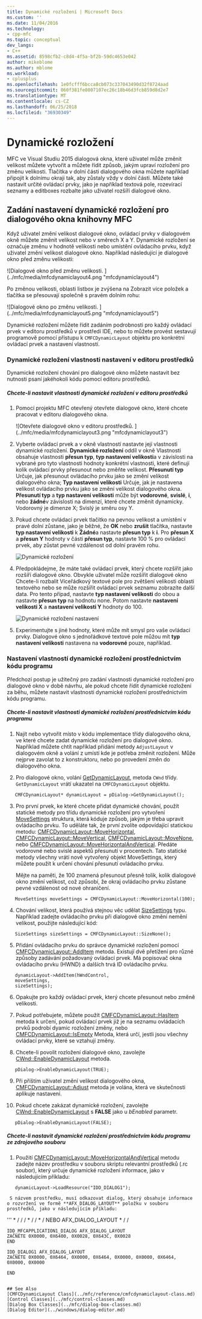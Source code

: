 ```yaml
---
title: Dynamické rozložení | Microsoft Docs
ms.custom: ''
ms.date: 11/04/2016
ms.technology:
- cpp-mfc
ms.topic: conceptual
dev_langs:
- C++
ms.assetid: 8598cfb2-c8d4-4f5a-bf2b-59dc4653e042
author: mikeblome
ms.author: mblome
ms.workload:
- cplusplus
ms.openlocfilehash: 1e0fcfff6bcca8cb073c337043490d32f8724aad
ms.sourcegitcommit: 060f381fe0807107ec26c18b46d3fcb859d8d2e7
ms.translationtype: MT
ms.contentlocale: cs-CZ
ms.lasthandoff: 06/25/2018
ms.locfileid: "36930349"
---
```

# <a name="dynamic-layout"></a>Dynamické rozložení
MFC ve Visual Studiu 2015 dialogová okna, které uživatel může změnit velikost můžete vytvořit a můžete řídit způsob, jakým upraví rozložení pro změnu velikosti. Tlačítka v dolní části dialogového okna můžete například připojit k dolnímu okraji tak, aby zůstaly vždy v dolní části. Můžete také nastavit určité ovládací prvky, jako je například textová pole, rozevírací seznamy a editboxes rozbalte jako uživatel rozšíří dialogové okno.  
  
## <a name="specifying-dynamic-layout-settings-for-an-mfc-dialog-box"></a>Zadání nastavení dynamické rozložení pro dialogového okna knihovny MFC  
 Když uživatel změní velikost dialogové okno, ovládací prvky v dialogovém okně můžete změnit velikost nebo v směrech X a Y. Dynamické rozložení se označuje změnu v hodnotě velikosti nebo umístění ovládacího prvku, když uživatel změní velikost dialogové okno. Například následující je dialogové okno před změnu velikosti:  
  
 ![Dialogové okno před změnu velikosti. ] (../mfc/media/mfcdynamiclayout4.png "mfcdynamiclayout4")  
  
 Po změnou velikosti, oblasti listbox je zvýšena na Zobrazit více položek a tlačítka se přesouvají společně s pravém dolním rohu:  
  
 ![Dialogové okno po změnu velikosti. ] (../mfc/media/mfcdynamiclayout5.png "mfcdynamiclayout5")  
  
 Dynamické rozložení můžete řídit zadáním podrobnosti pro každý ovládací prvek v editoru prostředků v prostředí IDE, nebo to můžete provést sestavují programově pomocí přístupu k `CMFCDynamicLayout` objektu pro konkrétní ovládací prvek a nastavení vlastností.  
  
### <a name="setting-dynamic-layout-properties-in-the-resource-editor"></a>Dynamické rozložení vlastnosti nastavení v editoru prostředků  
 Dynamické rozložení chování pro dialogové okno můžete nastavit bez nutnosti psaní jakéhokoli kódu pomocí editoru prostředků.  
  
##### <a name="to-set-dynamic-layout-properties-in-the-resource-editor"></a>Chcete-li nastavit vlastnosti dynamické rozložení v editoru prostředků  
  
1.  Pomocí projektu MFC otevřený otevřete dialogové okno, které chcete pracovat v editoru dialogového okna.  
  
     ![Otevřete dialogové okno v editoru prostředků. ] (../mfc/media/mfcdynamiclayout3.png "mfcdynamiclayout3")  
  
2.  Vyberte ovládací prvek a v okně vlastností nastavte její vlastnosti dynamické rozložení. **Dynamické rozložení** oddíl v okně Vlastnosti obsahuje vlastnosti **přesun typ**, **typ nastavení velikosti**a v závislosti na vybrané pro tyto vlastnosti hodnoty konkrétní vlastnosti, které definují kolik ovládací prvky přesunout nebo změňte velikost. **Přesunutí typ** Určuje, jak přesunout ovládacího prvku jako se změní velikost dialogového okna; **Typ nastavení velikosti** Určuje, jak je nastavena velikost ovládacího prvku jako se změní velikost dialogového okna. **Přesunutí typ** a **typ nastavení velikosti** může být **vodorovné**, **svislé**, **i**, nebo **žádné**v závislosti na dimenzí, které chcete změnit dynamicky. Vodorovný je dimenze X; Svislý je směru osy Y.  
  
3.  Pokud chcete ovládací prvek tlačítko na pevnou velikost a umístění v pravé dolní zůstane, jako je běžné, že **OK** nebo **zrušit** tlačítka, nastavte **typ nastavení velikosti** k  **Žádné**a nastavte **přesun typ** k **i**. Pro **přesun X** a **přesun Y** hodnoty v části **přesun typ**, nastavte 100 % pro ovládací prvek, aby zůstat pevné vzdálenost od dolní pravém rohu.  
  
     ![Dynamické rozložení](../mfc/media/mfcdynamiclayout1.png "mfcdynamiclayout1")  
  
4.  Předpokládejme, že máte také ovládací prvek, který chcete rozšířit jako rozšíří dialogové okno. Obvykle uživatel může rozšířit dialogové okno Chcete-li rozbalit Víceřádkový textové pole pro zvětšení velikosti oblasti textového nebo se může rozšířit ovládací prvek seznamu zobrazíte další data. Pro tento případ, nastavte **typ nastavení velikosti** do obou a nastavte **přesun typ** na hodnotu none. Potom nastavte **nastavení velikosti X** a **nastavení velikosti Y** hodnoty do 100.  
  
     ![Dynamické rozložení nastavení](../mfc/media/mfcdynamiclayout2.png "mfcdynamiclayout2")  
  
5.  Experimentujte s jiné hodnoty, které může mít smysl pro vaše ovládací prvky. Dialogové okno s jednořádkové textové pole můžou mít **typ nastavení velikosti** nastavena na **vodorovné** pouze, například.  
  
### <a name="setting-dynamic-layout-properties-programmatically"></a>Nastavení vlastností dynamické rozložení prostřednictvím kódu programu  
 Předchozí postup je užitečný pro zadání vlastnosti dynamické rozložení pro dialogové okno v době návrhu, ale pokud chcete řídit dynamické rozložení za běhu, můžete nastavit vlastnosti dynamické rozložení prostřednictvím kódu programu.  
  
##### <a name="to-set-dynamic-layout-properties-programmatically"></a>Chcete-li nastavit vlastnosti dynamické rozložení prostřednictvím kódu programu  
  
1.  Najít nebo vytvořit místo v kódu implementace třídy dialogového okna, ve které chcete zadat dynamické rozložení pro dialogové okno. Například můžete chtít například přidání metody `AdjustLayout` v dialogovém okně a volání z umístí kde je potřeba změnit rozložení. Může nejprve zavolat to z konstruktoru, nebo po provedení změn do dialogového okna.  
  
2.  Pro dialogové okno, volání [GetDynamicLayout](../mfc/reference/cwnd-class.md#getdynamiclayout), metoda `CWnd` třídy. `GetDynamicLayout` vrátí ukazatel na `CMFCDynamicLayout` objektu.  
  
 ```  
    CMFCDynamicLayout* dynamicLayout = pDialog->GetDynamicLayout();

 ```  
  
3.  Pro první prvek, ke které chcete přidat dynamické chování, použít statické metody pro třídu dynamické rozložení pro vytvoření [MoveSettings](../mfc/reference/cmfcdynamiclayout-class.md#movesettings_structure) struktura, která kóduje způsob, jakým je třeba upravit ovládacího prvku. To uděláte tak, že první zvolíte odpovídající statickou metodu: [CMFCDynamicLayout::MoveHorizontal](../mfc/reference/cmfcdynamiclayout-class.md#movehorizontal), [CMFCDynamicLayout::MoveVertical](../mfc/reference/cmfcdynamiclayout-class.md#movevertical), [CMFCDynamicLayout::MoveNone](../mfc/reference/cmfcdynamiclayout-class.md#movenone), nebo [CMFCDynamicLayout::MoveHorizontalAndVertical](../mfc/reference/cmfcdynamiclayout-class.md#movehorizontalandvertical). Předáte vodorovné nebo svislé aspektů přesunutí v procentech. Tato statické metody všechny vrátí nově vytvořený objekt MoveSettings, který můžete použít k určení chování přesunutí ovládacího prvku.  
  
     Mějte na paměti, že 100 znamená přesunout přesně tolik, kolik dialogové okno změní velikost, což způsobí, že okraj ovládacího prvku zůstane pevné vzdálenost od nové ohraničení.  
  
 ```  
    MoveSettings moveSettings = CMFCDynamicLayout::MoveHorizontal(100);

 ```  
  
4.  Chování velikost, která používá stejnou věc udělat [SizeSettings](../mfc/reference/cmfcdynamiclayout-class.md#sizesettings_structure) typu. Například zadejte ovládacího prvku při dialogové okno změní nemění velikost, použijte následující kód:  
  
 ```  
    SizeSettings sizeSettings = CMFCDynamicLayout::SizeNone();

 ```  
  
5.  Přidání ovládacího prvku do správce dynamické rozložení pomocí [CMFCDynamicLayout::AddItem](../mfc/reference/cmfcdynamiclayout-class.md#additem) metoda. Existují dvě přetížení pro různé způsoby zadávání požadovaný ovládací prvek. Má popisovač okna ovládacího prvku (HWND) a dalších trvá ID ovládacího prvku.  
  
 ```  
    dynamicLayout->AddItem(hWndControl,
    moveSettings,
    sizeSettings);

 ```  
  
6.  Opakujte pro každý ovládací prvek, který chcete přesunout nebo změně velikosti.  
  
7.  Pokud potřebujete, můžete použít [CMFCDynamicLayout::HasItem](../mfc/reference/cmfcdynamiclayout-class.md#hasitem) metoda k určení, pokud ovládací prvek již je na seznamu ovládacích prvků podrobí dyamic rozložení změny, nebo [CMFCDynamicLayout::IsEmpty](../mfc/reference/cmfcdynamiclayout-class.md#isempty) Metoda, která určí, jestli jsou všechny ovládací prvky, které se vztahují změny.  
  
8.  Chcete-li povolit rozložení dialogové okno, zavolejte [CWnd::EnableDynamicLayout](../mfc/reference/cwnd-class.md#enabledynamiclayout) metoda.  
  
 ```  
    pDialog->EnableDynamicLayout(TRUE);

 ```  
  
9. Při příštím uživatel změní velikost dialogového okna, [CMFCDynamicLayout::Adjust](../mfc/reference/cmfcdynamiclayout-class.md#adjust) metoda je volána, která ve skutečnosti aplikuje nastavení.  
  
10. Pokud chcete zakázat dynamické rozložení, zavolejte [CWnd::EnableDynamicLayout](../mfc/reference/cwnd-class.md#enabledynamiclayout) s **FALSE** jako u *bEnabled* parametr.  
  
 ```  
    pDialog->EnableDynamicLayout(FALSE);

 ```  
  
##### <a name="to-set-the-dynamic-layout-programmatically-from-a-resource-file"></a>Chcete-li nastavit dynamické rozložení prostřednictvím kódu programu ze zdrojového souboru  
  
1.  Použití [CMFCDynamicLayout::MoveHorizontalAndVertical](../mfc/reference/cmfcdynamiclayout-class.md#movehorizontalandvertical) metodu zadejte název prostředku v souboru skriptu relevantní prostředků (.rc soubor), který určuje dynamické rozložení informace, jako v následujícím příkladu:  
  
 ```  
    dynamicLayout->LoadResource("IDD_DIALOG1");

 ```  
  
     S názvem prostředku, musí odkazovat dialog, který obsahuje informace o rozvržení ve formě **AFX_DIALOG_LAYOUT** položku v souboru prostředků, jako v následujícím příkladu:  
  
 ''' * / / / * / / * / NEBO AFX_DIALOG_LAYOUT * / /  
 
    IDD_MFCAPPLICATION1_DIALOG AFX_DIALOG_LAYOUT  
    ZAČNĚTE 0X0000, 0X6400, 0X0028, 0X643C, 0X0028  
    END 
 
    IDD_DIALOG1 AFX_DIALOG_LAYOUT  
    ZAČNĚTE 0X0000, 0X6464, 0X0000, 0X6464, 0X0000, 0X0000, 0X6464, 0X0000, 0X0000  
 
    END 
 ```  
  
## See Also  
 [CMFCDynamicLayout Class](../mfc/reference/cmfcdynamiclayout-class.md)   
 [Control Classes](../mfc/control-classes.md)   
 [Dialog Box Classes](../mfc/dialog-box-classes.md)   
 [Dialog Editor](../windows/dialog-editor.md)

